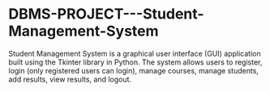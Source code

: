 # DBMS-PROJECT---Student-Management-System
Student Management System is a graphical user interface (GUI) application built using the Tkinter library in Python. The system allows users to register, login (only registered users can login), manage courses, manage students, add results, view results, and logout.
